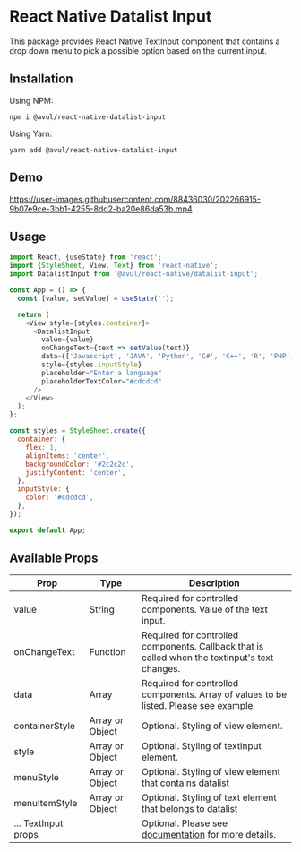 # React Native Datalist Input

This package provides React Native TextInput component that contains a drop down menu to pick a possible option based on the current input.

## Installation

Using NPM:

```
npm i @avul/react-native-datalist-input
```

Using Yarn:

```
yarn add @avul/react-native-datalist-input
```

## Demo

https://user-images.githubusercontent.com/88436030/202266915-9b07e9ce-3bb1-4255-8dd2-ba20e86da53b.mp4

## Usage

```javascript
import React, {useState} from 'react';
import {StyleSheet, View, Text} from 'react-native';
import DatalistInput from '@avul/react-native/datalist-input';

const App = () => {
  const [value, setValue] = useState('');

  return (
    <View style={styles.container}>
      <DatalistInput
        value={value}
        onChangeText={text => setValue(text)}
        data={['Javascript', 'JAVA', 'Python', 'C#', 'C++', 'R', 'PHP', 'Go']}
        style={styles.inputStyle}
        placeholder="Enter a language"
        placeholderTextColor="#cdcdcd"
      />
    </View>
  );
};

const styles = StyleSheet.create({
  container: {
    flex: 1,
    alignItems: 'center',
    backgroundColor: '#2c2c2c',
    justifyContent: 'center',
  },
  inputStyle: {
    color: '#cdcdcd',
  },
});

export default App;
```

## Available Props

| Prop                | Type            | Description     |
| ------------------- | --------------- | --------------- |
| value               | String          | Required for controlled components. Value of the text input. | 
| onChangeText        | Function        | Required for controlled components. Callback that is called when the textinput's text changes.  |
| data                | Array           | Required for controlled components. Array of values to be listed. Please see example. |
| containerStyle      | Array or Object | Optional. Styling of view element. |
| style               | Array or Object | Optional. Styling of textinput element. |
| menuStyle           | Array or Object | Optional. Styling of view element that contains datalist |
| menuItemStyle       | Array or Object | Optional. Styling of text element that belongs to datalist |
| ... TextInput props |                 | Optional. Please see [documentation](https://reactnative.dev/docs/textinput) for more details. |
